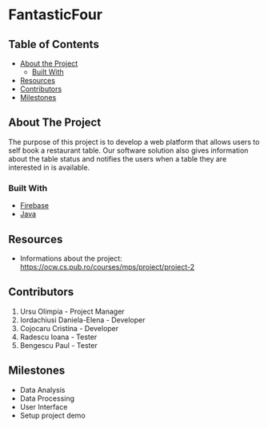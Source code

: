 # FantasticFour

<!-- TABLE OF CONTENTS -->
## Table of Contents

* [About the Project](#about-the-project)
  * [Built With](#built-with)
* [Resources](#resources)
* [Contributors](#contributors)
* [Milestones](#milestones)

<!-- ABOUT THE PROJECT -->
## About The Project

The purpose of this project is to develop a web platform that allows users to self book a restaurant table. Our software solution also gives information about the table status and notifies the users when a table they are interested in is available.

### Built With

* [Firebase]()
* [Java]()

<!-- RESOURCES -->
## Resources
* Informations about the project: https://ocw.cs.pub.ro/courses/mps/proiect/proiect-2

## Contributors

1. Ursu Olimpia - Project Manager
2. Iordachiusi Daniela-Elena - Developer
3. Cojocaru Cristina - Developer
4. Radescu Ioana - Tester
5. Bengescu Paul - Tester

## Milestones

* Data Analysis
* Data Processing
* User Interface
* Setup project demo
